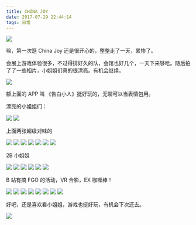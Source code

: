 ```yaml
---
title: CHINA JOY
date: 2017-07-29 22:44:14
tags: 日常
---
```


![](/img/china_joy/01.jpeg)

嘛，第一次逛 China Joy 还是很开心的，整整走了一天，累惨了。

会展上游戏体验很多，不过得排好久的队，会馆也好几个，一天下来够呛。随后拍了了一些相片，小姐姐们真的很漂亮。有机会继续。

<!--more-->

![](/img/china_joy/02.jpeg)

额上面的 APP 叫 《告白小人》挺好玩的，无聊可以当表情包用。

漂亮的小姐姐们：

![](/img/china_joy/0.jpeg)
![](/img/china_joy/1.jpeg)

上面两张超级对味的

![](/img/china_joy/2.jpeg)
![](/img/china_joy/3.jpeg)
![](/img/china_joy/4.jpeg)
![](/img/china_joy/5.jpeg)
![](/img/china_joy/6.jpeg)
![](/img/china_joy/7.jpeg)
![](/img/china_joy/8.jpeg)

2B 小姐姐

![](/img/china_joy/9.jpeg)
![](/img/china_joy/10.jpeg)
![](/img/china_joy/11.jpeg)
![](/img/china_joy/12.jpeg)
![](/img/china_joy/13.jpeg)
![](/img/china_joy/14.jpeg)

B 站有搞 FGO 的活动，VR 合影，EX 咖喱棒！

![](/img/china_joy/15.jpeg)
![](/img/china_joy/16.jpeg)
![](/img/china_joy/17.jpeg)
![](/img/china_joy/18.jpeg)
![](/img/china_joy/19.jpeg)
![](/img/china_joy/20.jpeg)
![](/img/china_joy/21.jpeg)
![](/img/china_joy/22.jpeg)

好吧，还是喜欢看小姐姐，游戏也挺好玩，有机会下次还去。



![](/img/china_joy/00.jpeg)
